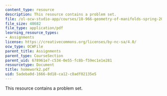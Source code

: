 ```yaml
---
content_type: resource
description: This resource contains a problem set.
file: /ol-ocw-studio-app/courses/18-966-geometry-of-manifolds-spring-2007/5adeba0d16668d18ca12c8adf02135e5_homework2.pdf
file_size: 48682
file_type: application/pdf
learning_resource_types:
- Assignments
license: https://creativecommons.org/licenses/by-nc-sa/4.0/
ocw_type: OCWFile
parent_title: Assignments
parent_type: CourseSection
parent_uid: 678961e7-c534-0e55-fc8b-f59ec1e1e281
resourcetype: Document
title: homework2.pdf
uid: 5adeba0d-1666-8d18-ca12-c8adf02135e5
---
```

This resource contains a problem set.